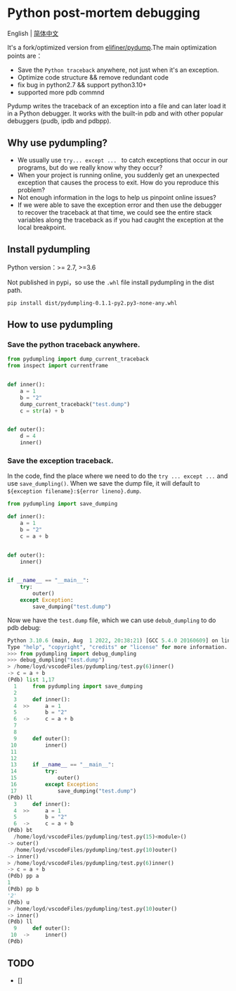 # Python post-mortem debugging

English | [简体中文](README_zh.md)

It's a fork/optimized version from [elifiner/pydump](https://github.com/elifiner/pydump).The main optimization points are：
* Save the `Python traceback` anywhere, not just when it's an exception.
* Optimize code structure && remove redundant code
* fix bug in python2.7 && support python3.10+
* supported more pdb commnd


Pydump writes the traceback of an exception into a file and 
can later load it in a Python debugger. It works with the built-in 
pdb and with other popular debuggers (pudb, ipdb and pdbpp).

## Why use pydumpling?

* We usually use `try... except ... ` to catch exceptions that occur in our programs, but do we really know why they occur?
* When your project is running online, you suddenly get an unexpected exception that causes the process to exit. How do you reproduce this problem?
* Not enough information in the logs to help us pinpoint online issues?
* If we were able to save the exception error and then use the debugger to recover the traceback at that time, we could see the entire stack variables along the traceback as if you had caught the exception at the local breakpoint.

## Install pydumpling
Python version：>= 2.7, >=3.6

Not published in pypi，so use the `.whl` file install pydumpling in the dist path.
```
pip install dist/pydumpling-0.1.1-py2.py3-none-any.whl
```

## How to use pydumpling


### Save the python traceback anywhere.
```python
from pydumpling import dump_current_traceback
from inspect import currentframe


def inner():
    a = 1
    b = "2"
    dump_current_traceback("test.dump")
    c = str(a) + b


def outer():
    d = 4
    inner()

```

### Save the exception traceback.

In the code, find the place where we need to do the `try ... except ...` and use `save_dumpling()`. When we save the dump file, it will default to `${exception filename}:${error lineno}.dump`.

```python
from pydumpling import save_dumping

def inner():
    a = 1
    b = "2"
    c = a + b


def outer():
    inner()


if __name__ == "__main__":
    try:
        outer()
    except Exception:
        save_dumping("test.dump")

```

Now we have the `test.dump` file, which we can use `debub_dumpling` to do pdb debug:
```python     
Python 3.10.6 (main, Aug  1 2022, 20:38:21) [GCC 5.4.0 20160609] on linux
Type "help", "copyright", "credits" or "license" for more information.
>>> from pydumpling import debug_dumpling
>>> debug_dumpling("test.dump")
> /home/loyd/vscodeFiles/pydumpling/test.py(6)inner()
-> c = a + b
(Pdb) list 1,17
  1     from pydumpling import save_dumping
  2  
  3     def inner():
  4  >>     a = 1
  5         b = "2"
  6  ->     c = a + b
  7  
  8  
  9     def outer():
 10         inner()
 11  
 12  
 13     if __name__ == "__main__":
 14         try:
 15             outer()
 16         except Exception:
 17             save_dumping("test.dump")
(Pdb) ll
  3     def inner():
  4  >>     a = 1
  5         b = "2"
  6  ->     c = a + b
(Pdb) bt
  /home/loyd/vscodeFiles/pydumpling/test.py(15)<module>()
-> outer()
  /home/loyd/vscodeFiles/pydumpling/test.py(10)outer()
-> inner()
> /home/loyd/vscodeFiles/pydumpling/test.py(6)inner()
-> c = a + b
(Pdb) pp a
1
(Pdb) pp b
'2'
(Pdb) u
> /home/loyd/vscodeFiles/pydumpling/test.py(10)outer()
-> inner()
(Pdb) ll
  9     def outer():
 10  ->     inner()
(Pdb) 
```
## TODO
- []
